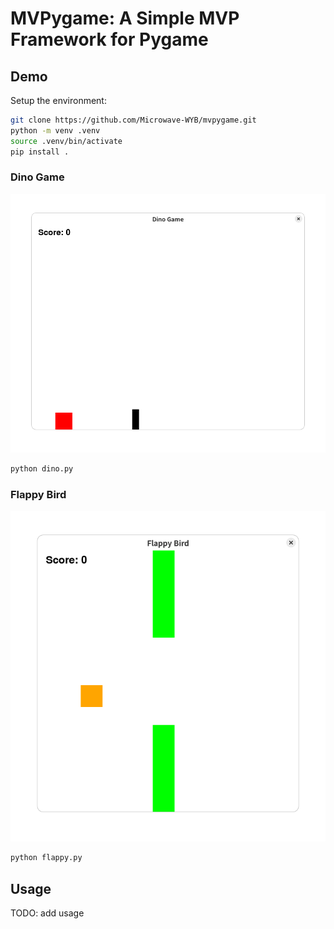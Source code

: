 # MVPygame: A Simple MVP Framework for Pygame

## Demo

Setup the environment:

```sh
git clone https://github.com/Microwave-WYB/mvpygame.git
python -m venv .venv
source .venv/bin/activate
pip install .
```

### Dino Game

![Dino Game](/assets/dino.png)

```sh
python dino.py
```

### Flappy Bird

![Flappy Bird](/assets/flappy.png)

```sh
python flappy.py
```

## Usage

TODO: add usage
